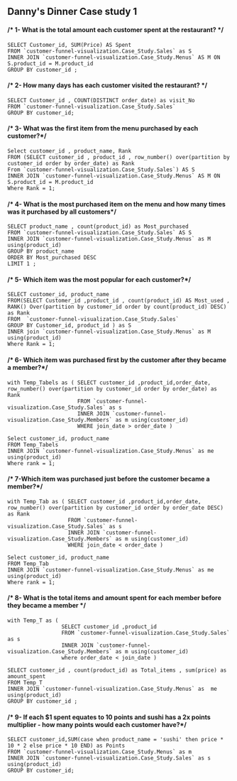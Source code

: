 ## Danny's Dinner Case study 1 

####  /* 1- What is the total amount each customer spent at the restaurant? */ 

```
SELECT Customer_id, SUM(Price) AS Spent
FROM `customer-funnel-visualization.Case_Study.Sales` as S
INNER JOIN `customer-funnel-visualization.Case_Study.Menus` AS M ON S.product_id = M.product_id
GROUP BY customer_id ; 
```

#### /* 2- How many days has each customer visited the restaurant? */ 

```
SELECT Customer_id , COUNT(DISTINCT order_date) as visit_No 
FROM `customer-funnel-visualization.Case_Study.Sales`
GROUP BY customer_id; 
```

#### /* 3- What was the first item from the menu purchased by each customer?*/
```
Select customer_id , product_name, Rank
FROM (SELECT customer_id , product_id , row_number() over(partition by customer_id order by order_date) as Rank
From `customer-funnel-visualization.Case_Study.Sales`) AS S
INNER JOIN `customer-funnel-visualization.Case_Study.Menus` AS M ON S.product_id = M.product_id
Where Rank = 1; 
```
#### /* 4- What is the most purchased item on the menu and how many times was it purchased by all customers*/ 
```
SELECT product_name , count(product_id) as Most_purchased 
FROM `customer-funnel-visualization.Case_Study.Sales` AS S
INNER JOIN `customer-funnel-visualization.Case_Study.Menus` as M using(product_id)
GROUP BY product_name 
ORDER BY Most_purchased DESC
LIMIT 1 ;
```

#### /* 5- Which item was the most popular for each customer?*/ 

```
SELECT customer_id, product_name 
FROM(SELECT Customer_id ,product_id , count(product_id) AS Most_used , RANK() Over(partition by customer_id order by count(product_id) DESC) as Rank
FROM  `customer-funnel-visualization.Case_Study.Sales` 
GROUP BY Customer_id, product_id ) as S 
INNER join `customer-funnel-visualization.Case_Study.Menus` as M using(product_id) 
Where Rank = 1; 
```

#### /* 6- Which item was purchased first by the customer after they became a member?*/

```
with Temp_Tabels as ( SELECT customer_id ,product_id,order_date, row_number() over(partition by customer_id order by order_date) as Rank
                      FROM `customer-funnel-visualization.Case_Study.Sales` as s   
                      INNER JOIN `customer-funnel-visualization.Case_Study.Members` as m using(customer_id)
                      WHERE join_date > order_date ) 

Select customer_id, product_name 
FROM Temp_Tabels 
INNER JOIN `customer-funnel-visualization.Case_Study.Menus` as me  using(product_id) 
Where rank = 1; 
```

#### /* 7-Which item was purchased just before the customer became a member?*/ 
```
with Temp_Tab as ( SELECT customer_id ,product_id,order_date, row_number() over(partition by customer_id order by order_date DESC) as Rank
                   FROM `customer-funnel-visualization.Case_Study.Sales` as s   
                   INNER JOIN `customer-funnel-visualization.Case_Study.Members` as m using(customer_id)
                   WHERE join_date < order_date )

Select customer_id, product_name 
FROM Temp_Tab
INNER JOIN `customer-funnel-visualization.Case_Study.Menus` as me  using(product_id) 
Where rank = 1; 
```

#### /* 8- What is the total items and amount spent for each member before they became a member */ 
```
with Temp_T as ( 
                 SELECT customer_id ,product_id 
                 FROM `customer-funnel-visualization.Case_Study.Sales`  as s   
                 INNER JOIN `customer-funnel-visualization.Case_Study.Members` as m using(customer_id)
                 where order_date < join_date )

SELECT customer_id , count(product_id) as Total_items , sum(price) as amount_spent 
FROM Temp_T  
INNER JOIN `customer-funnel-visualization.Case_Study.Menus` as  me using(product_id)
GROUP BY customer_id ; 
```
#### /* 9- If each $1 spent equates to 10 points and sushi has a 2x points multiplier - how many points would each customer have?*/ 
```
SELECT customer_id,SUM(case when product_name = 'sushi' then price * 10 * 2 else price * 10 END) as Points
FROM `customer-funnel-visualization.Case_Study.Menus` as m   
INNER JOIN `customer-funnel-visualization.Case_Study.Sales` as s  using(product_id)
GROUP BY customer_id; 
```

